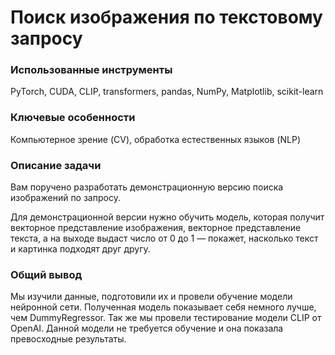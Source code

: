   
# Поиск изображения по текстовому запросу

### Использованные инструменты

PyTorch, CUDA, CLIP, transformers, pandas, NumPy, Matplotlib, scikit-learn

### Ключевые особенности

Компьютерное зрение (CV), обработка естественных языков (NLP)

### Описание задачи

Вам поручено разработать демонстрационную версию поиска изображений по запросу.

Для демонстрационной версии нужно обучить модель, которая получит векторное представление изображения, векторное представление текста, а на выходе выдаст число от 0 до 1 — покажет, насколько текст и картинка подходят друг другу.

### Общий вывод

Мы изучили данные, подготовили их и провели обучение модели нейронной сети. 
Полученная модель показывает себя немного лучше, чем DummyRegressor.
Так же мы провели тестирование модели CLIP от OpenAI. Данной модели не требуется обучение и она показала превосходные результаты.


